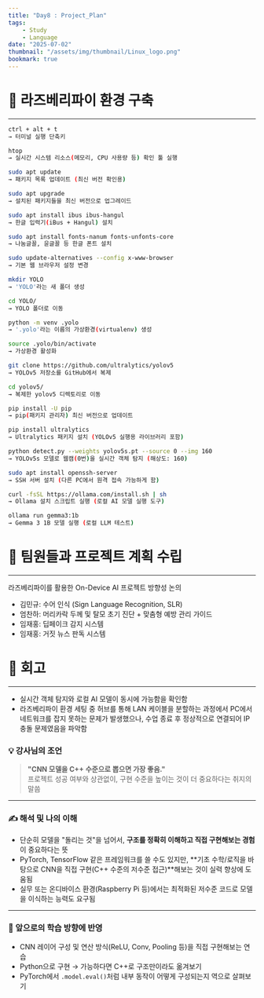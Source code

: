 ```yaml
---
title: "Day8 : Project_Plan"
tags:
    - Study
    - Language
date: "2025-07-02"
thumbnail: "/assets/img/thumbnail/Linux_logo.png"
bookmark: true
---
```


# 🧱 라즈베리파이 환경 구축
---

```bash
ctrl + alt + t
→ 터미널 실행 단축키

htop
→ 실시간 시스템 리소스(메모리, CPU 사용량 등) 확인 툴 실행

sudo apt update
→ 패키지 목록 업데이트 (최신 버전 확인용)

sudo apt upgrade
→ 설치된 패키지들을 최신 버전으로 업그레이드

sudo apt install ibus ibus-hangul
→ 한글 입력기(iBus + Hangul) 설치

sudo apt install fonts-nanum fonts-unfonts-core
→ 나눔글꼴, 윤글꼴 등 한글 폰트 설치

sudo update-alternatives --config x-www-browser
→ 기본 웹 브라우저 설정 변경

mkdir YOLO
→ 'YOLO'라는 새 폴더 생성

cd YOLO/
→ YOLO 폴더로 이동

python -m venv .yolo
→ '.yolo'라는 이름의 가상환경(virtualenv) 생성

source .yolo/bin/activate
→ 가상환경 활성화

git clone https://github.com/ultralytics/yolov5
→ YOLOv5 저장소를 GitHub에서 복제

cd yolov5/
→ 복제한 yolov5 디렉토리로 이동

pip install -U pip
→ pip(패키지 관리자) 최신 버전으로 업데이트

pip install ultralytics
→ Ultralytics 패키지 설치 (YOLOv5 실행용 라이브러리 포함)

python detect.py --weights yolov5s.pt --source 0 --img 160
→ YOLOv5s 모델로 웹캠(0번)을 실시간 객체 탐지 (해상도: 160)

sudo apt install openssh-server
→ SSH 서버 설치 (다른 PC에서 원격 접속 가능하게 함)

curl -fsSL https://ollama.com/install.sh | sh
→ Ollama 설치 스크립트 실행 (로컬 AI 모델 실행 도구)

ollama run gemma3:1b
→ Gemma 3 1B 모델 실행 (로컬 LLM 테스트)
```

# 🤝 팀원들과 프로젝트 계획 수립
---
라즈베리파이를 활용한 On-Device AI 프로젝트 방향성 논의
- 김민규: 수어 인식 (Sign Language Recognition, SLR)
- 엄찬하: 머리카락 두께 및 탈모 초기 진단 + 맞춤형 예방 관리 가이드
- 임재홍: 딥페이크 감지 시스템
- 임재홍: 거짓 뉴스 판독 시스템

# 💬 회고
---
- 실시간 객체 탐지와 로컬 AI 모델이 동시에 가능함을 확인함
- 라즈베리파이 환경 세팅 중 허브를 통해 LAN 케이블을 분할하는 과정에서 PC에서 네트워크를 잡지 못하는 문제가 발생했으나, 수업 종료 후 정상적으로 연결되어 IP 충돌 문제였음을 파악함

### 💡 강사님의 조언
> **"CNN 모델을 C++ 수준으로 뽑으면 가장 좋음."**  
> 프로젝트 성공 여부와 상관없이, 구현 수준을 높이는 것이 더 중요하다는 취지의 말씀

---

### ✍️ 해석 및 나의 이해
- 단순히 모델을 "돌리는 것"을 넘어서, **구조를 정확히 이해하고 직접 구현해보는 경험**이 중요하다는 뜻
- PyTorch, TensorFlow 같은 프레임워크를 쓸 수도 있지만, **기초 수학/로직을 바탕으로 CNN을 직접 구현(C++ 수준의 저수준 접근)**해보는 것이 실력 향상에 도움됨
- 실무 또는 온디바이스 환경(Raspberry Pi 등)에서는 최적화된 저수준 코드로 모델을 이식하는 능력도 요구됨

---

### 🔎 앞으로의 학습 방향에 반영
- CNN 레이어 구성 및 연산 방식(ReLU, Conv, Pooling 등)을 직접 구현해보는 연습
- Python으로 구현 → 가능하다면 C++로 구조만이라도 옮겨보기
- PyTorch에서 `.model.eval()`처럼 내부 동작이 어떻게 구성되는지 역으로 살펴보기